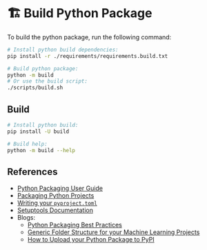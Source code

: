 # 🏗️ Build Python Package

To build the python package, run the following command:

```sh
# Install python build dependencies:
pip install -r ./requirements/requirements.build.txt

# Build python package:
python -m build
# Or use the build script:
./scripts/build.sh
```

## Build

```sh
# Install python build:
pip install -U build

# Build help:
python -m build --help
```

## References

- [Python Packaging User Guide](https://packaging.python.org)
- [Packaging Python Projects](https://packaging.python.org/tutorials/packaging-projects)
- [Writing your `pyproject.toml`](https://packaging.python.org/en/latest/guides/writing-pyproject-toml)
- [Setuptools Documentation](https://setuptools.pypa.io/en/latest/userguide/quickstart.html)
- Blogs:
    - [Python Packaging Best Practices](https://medium.com/@miqui.ferrer/python-packaging-best-practices-4d6da500da5f)
    - [Generic Folder Structure for your Machine Learning Projects](https://dev.to/luxacademy/generic-folder-structure-for-your-machine-learning-projects-4coe)
    - [How to Upload your Python Package to PyPI](https://towardsdatascience.com/how-to-upload-your-python-package-to-pypi-de1b363a1b3)
